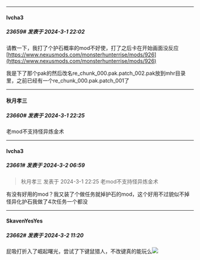 ﻿
*****

####  lvcha3  
##### 23659#       发表于 2024-3-1 22:02

请教一下，我打了个护石概率的mod不好使，打了之后卡在开始画面没反应
[https://www.nexusmods.com/monsterhunterrise/mods/926](https://www.nexusmods.com/monsterhunterrise/mods/926)

我是下了那个pak的然后改名re_chunk_000.pak.patch_002.pak放到mhr目录里，之前已经有一个re_chunk_000.pak.patch_001了


*****

####  秋月孝三  
##### 23660#       发表于 2024-3-1 22:25

老mod不支持怪异炼金术


*****

####  lvcha3  
##### 23661#       发表于 2024-3-2 06:59

<blockquote>秋月孝三 发表于 2024-3-1 22:25
老mod不支持怪异炼金术</blockquote>
有没有好用的mod？我又装了个做任务就掉护石的mod，这个好用不过貌似不掉怪异化护石我做了4次任务一个都没


*****

####  SkavenYesYes  
##### 23662#       发表于 2024-3-2 11:20

屁吸打折入了崛起曙光，尝试了下键鼠猎人，不改键真的能玩么<img src="https://static.saraba1st.com/image/smiley/face2017/217.gif" referrerpolicy="no-referrer">

